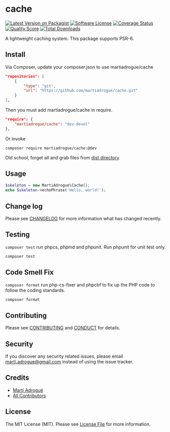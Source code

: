 # cache

[![Latest Version on Packagist][ico-version]][link-packagist]
[![Software License][ico-license]](LICENSE.md)
[![Coverage Status][ico-scrutinizer]][link-scrutinizer]
[![Quality Score][ico-code-quality]][link-code-quality]
[![Total Downloads][ico-downloads]][link-downloads]

 A lightweight caching system. This package supports PSR-6.

## Install

Via Composer, update your composer.json to use martiadrogue/cache

```json
"repositories": [
    {
        "type": "git",
        "url": "https://github.com/martiadrogue/cache.git"
    }
],
```

Then you must add martiadrogue/cache in require.

```json
"require": {
    "martiadrogue/cache": "dev-devel"
},
```

Or invoke

```shell
composer require martiadrogue/cache:@dev
```

Old school, forget all and grab files from [dist directory][link-download]

## Usage

``` php
$skeleton = new MartiAdrogue\Cache();
echo $skeleton->echoPhrase('Hello, world!');
```

## Change log

Please see [CHANGELOG](CHANGELOG.md) for more information what has changed
recently.

## Testing

`composer test` run phpcs, phpmd and phpunit. Run phpunit for unit test only.

``` bash
composer test
```

## Code Smell Fix

`composer format` run php-cs-fixer and phpcbf to fix up the PHP code to follow
the coding standards.

``` bash
composer format
```

## Contributing

Please see [CONTRIBUTING](CONTRIBUTING.md) and [CONDUCT](CONDUCT.md) for
details.

## Security

If you discover any security related issues, please email
marti.adrogue@gmail.com instead of using the issue tracker.

## Credits

-   [Martí Adrogué][link-author]
-   [All Contributors][link-contributors]

## License

The MIT License (MIT). Please see [License File](LICENSE.md) for more
information.

[ico-version]: https://img.shields.io/packagist/v/martiadrogue/cache.svg?style=flat-square
[ico-license]: https://img.shields.io/badge/license-MIT-brightgreen.svg?style=flat-square
[ico-scrutinizer]: https://img.shields.io/scrutinizer/coverage/g/martiadrogue/cache.svg?style=flat-square
[ico-code-quality]: https://img.shields.io/scrutinizer/g/martiadrogue/cache.svg?style=flat-square
[ico-downloads]: https://img.shields.io/packagist/dt/martiadrogue/cache.svg?style=flat-square

[link-packagist]: https://packagist.org/packages/martiadrogue/cache
[link-scrutinizer]: https://scrutinizer-ci.com/g/martiadrogue/cache/code-structure
[link-code-quality]: https://scrutinizer-ci.com/g/martiadrogue/cache
[link-downloads]: https://packagist.org/packages/martiadrogue/cache
[link-author]: https://github.com/martiadrogue
[link-contributors]: ../../contributors
[link-download]: https://github.com/martiadrogue/cache/archive/master.zip
